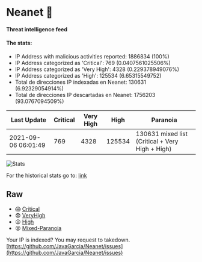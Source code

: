 # Neanet :hocho:
#### Threat intelligence feed
#### The stats:

- IP Address with malicious activities reported: 1886834 (100%)
- IP Address categorized as 'Critical':  769 (0.0407561025506%)
- IP Address categorized as 'Very High':  4328 (0.229378949076%)
- IP Address categorized as 'High':  125534 (6.65315549752)
- Total de direcciones IP indexadas en Neanet:  130631 (6.92329054914%)
- Total de direcciones IP descartadas en Neanet:  1756203 (93.0767094509%)

| Last Update | Critical | Very High | High | Paranoia |
| --- | --- | --- | --- | --- |
| 2021-09-06 06:01:49 | 769 | 4328 | 125534 | 130631 mixed list (Critical + Very High + High)|

![Stats](https://docs.google.com/spreadsheets/d/e/2PACX-1vSnaNMIXVabIpDJjufMlzH7poXnshF3mgd8Is1g9ytUEzVsP5my4Trn8f-xkoLLQ38xpL3HtmUexLo6/pubchart?oid=501124687&format=image)

For the historical stats go to: [link](/stats.csv)
## Raw
- :scream: [Critical](https://raw.githubusercontent.com/JavaGarcia/Neanet/master/blacklists/neanet_critical.txt)
- :fearful: [VeryHigh](https://raw.githubusercontent.com/JavaGarcia/Neanet/master/blacklists/neanet_veryHigh.txtt)
- :frowning: [High](https://raw.githubusercontent.com/JavaGarcia/Neanet/master/blacklists/neanet_high.txt)
- :dizzy_face: [Mixed-Paranoia](https://raw.githubusercontent.com/JavaGarcia/Neanet/master/blacklists/neanet_all.txt)


Your IP is indexed? You may request to takedown. [https://github.com/JavaGarcia/Neanet/issues](https://github.com/JavaGarcia/Neanet/issues)



























































































































































































































































































































































































































































































































































































































































































































































































































































































































































































































































































































































































































































































































































































































































































































































































































































































































































































































































































































































































































































































































































































































































































































































































































































































































































































































































































































































































































































































































































































































































































































































































































































































































































































































































































































































































































































































































































































































































































































































































































































































































































































































































































































































































































































































































































































































































































































































































































































































































































































































































































































































































































































































































































































































































































































































































































































































































































































































































































































































































































































































































































































































































































































































































































































































































































































































































































































































































































































































































































































































































































































































































































































































































































































































































































































































































































































































































































































































































































































































































































































































































































































































































































































































































































































































































































































































































































































































